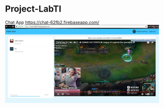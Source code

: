 # Project-LabTI
Chat App
https://chat-62fb2.firebaseapp.com/
<br />
![Alt text](/livestreaming.png)
